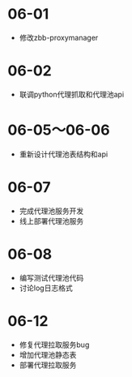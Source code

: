 # 06-01
+ 修改zbb-proxymanager

# 06-02
+ 联调python代理抓取和代理池api

# 06-05～06-06
+ 重新设计代理池表结构和api

# 06-07
+ 完成代理池服务开发
+ 线上部署代理池服务

# 06-08
+ 编写测试代理池代码
+ 讨论log日志格式

# 06-12
+ 修复代理拉取服务bug
+ 增加代理池静态表
+ 部署代理拉取服务


